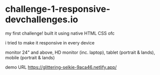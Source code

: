 # challenge-1-responsive-devchallenges.io

my first challenge! built it using native HTML CSS ofc

i tried to make it responsive in every device

monitor 24" and above, HD monitor (inc. laptop), tablet (portrait & lands), mobile (portrait & lands)

demo URL https://glittering-selkie-9aca46.netlify.app/
